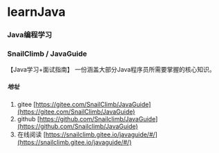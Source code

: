 # learnJava

### Java编程学习

### SnailClimb / JavaGuide
【Java学习+面试指南】 一份涵盖大部分Java程序员所需要掌握的核心知识。

##### 地址
1. gitee  [https://gitee.com/SnailClimb/JavaGuide](https://gitee.com/SnailClimb/JavaGuide)
2. github  [https://github.com/Snailclimb/JavaGuide](https://github.com/Snailclimb/JavaGuide)
3. 在线阅读  [https://snailclimb.gitee.io/javaguide/#/](https://snailclimb.gitee.io/javaguide/#/)
